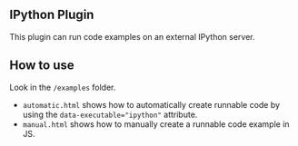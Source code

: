 IPython Plugin
--------------------

This plugin can run code examples on an external IPython server.

How to use
----------

Look in the `/examples` folder. 

* `automatic.html` shows how to automatically create runnable code by using the `data-executable="ipython"` attribute.
* `manual.html` shows how to manually create a runnable code example in JS.